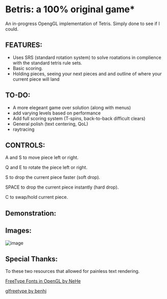 # Betris: a 100% original game*

An in-progress OpengGL implementation of Tetris. Simply done to see if I could.

## FEATURES:

- Uses SRS (standard rotation system) to solve roatations in complience with the standard tetris rule sets.
- Basic scoring.
- Holding pieces, seeing your next pieces and and outline of where your current piece will land

## TO-DO:

- A more elegeant game over solution (along with menus)
- add varying levels based on performance
- Add full scoring system (T-spins, back-to-back difficult clears)
- General polish (text centering, QoL)
- raytracing

## CONTROLS:

A and S to move piece left or right.

Q and E to rotate the piece left or right.

S to drop the current piece faster (soft drop).

SPACE to drop the current piece instantly (hard drop).

C to swap/hold current piece.

## Demonstration:



## Images:

![image](https://user-images.githubusercontent.com/57671477/189981649-a2e646e1-f444-4ac6-847c-854923d16ac1.png)

## Special Thanks:
To these two resources that allowed for painless text rendering.

[FreeType Fonts in OpenGL by NeHe](https://nehe.gamedev.net/tutorial/freetype_fonts_in_opengl/24001/)

[glfreetype by benhj](https://github.com/benhj/glfreetype)

